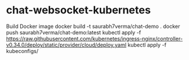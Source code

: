 # chat-websocket-kubernetes
Build Docker image
docker build -t saurabh7verma/chat-demo .
docker push saurabh7verma/chat-demo:latest
kubectl apply -f https://raw.githubusercontent.com/kubernetes/ingress-nginx/controller-v0.34.0/deploy/static/provider/cloud/deploy.yaml
kubectl apply -f kubeconfigs/
